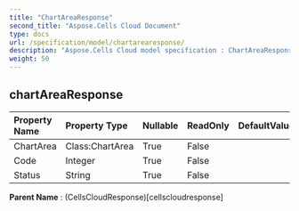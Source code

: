 ```yaml
---
title: "ChartAreaResponse"
second_title: "Aspose.Cells Cloud Document"
type: docs
url: /specification/model/chartarearesponse/
description: "Aspose.Cells Cloud model specification : ChartAreaResponse. Effortlessly handle Excel and other spreadsheet documents with features like opening, generating, editing, splitting, merging, comparing, and converting."
weight: 50
---
```


## **chartAreaResponse**

 

| Property Name | Property Type | Nullable |  ReadOnly | DefaultValue | Description | 
| :- | :- | :- |:- |  :- | :- |
| ChartArea | Class:ChartArea | True |  False |  |  |  
| Code | Integer | True |  False |  |  |  
| Status | String | True |  False |  |  |  

**Parent Name** : (CellsCloudResponse)[cellscloudresponse]

